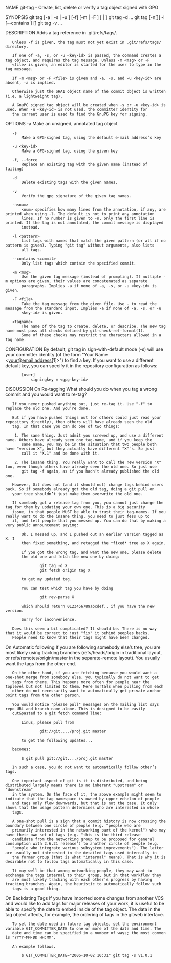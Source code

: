 
NAME
       git-tag - Create, list, delete or verify a tag object signed with GPG

SYNOPSIS
       git tag [-a | -s | -u <key-id>] [-f] [-m <msg> | -F <file>]
               <tagname> [<commit> | <object>]
       git tag -d <tagname>...
       git tag [-n[<num>]] -l [--contains <commit>] [<pattern>]
       git tag -v <tagname>...

DESCRIPTION
       Adds a tag reference in .git/refs/tags/.

       Unless -f is given, the tag must not yet exist in .git/refs/tags/ directory.

       If one of -a, -s, or -u <key-id> is passed, the command creates a tag object, and requires the tag message. Unless -m <msg> or -F
       <file> is given, an editor is started for the user to type in the tag message.

       If -m <msg> or -F <file> is given and -a, -s, and -u <key-id> are absent, -a is implied.

       Otherwise just the SHA1 object name of the commit object is written (i.e. a lightweight tag).

       A GnuPG signed tag object will be created when -s or -u <key-id> is used. When -u <key-id> is not used, the committer identity for
       the current user is used to find the GnuPG key for signing.

OPTIONS
       -a
           Make an unsigned, annotated tag object

       -s
           Make a GPG-signed tag, using the default e-mail address’s key

       -u <key-id>
           Make a GPG-signed tag, using the given key

       -f, --force
           Replace an existing tag with the given name (instead of failing)

       -d
           Delete existing tags with the given names.

       -v
           Verify the gpg signature of the given tag names.

       -n<num>
           <num> specifies how many lines from the annotation, if any, are printed when using -l. The default is not to print any annotation
           lines. If no number is given to -n, only the first line is printed. If the tag is not annotated, the commit message is displayed
           instead.

       -l <pattern>
           List tags with names that match the given pattern (or all if no pattern is given). Typing "git tag" without arguments, also lists
           all tags.

       --contains <commit>
           Only list tags which contain the specified commit.

       -m <msg>
           Use the given tag message (instead of prompting). If multiple -m options are given, their values are concatenated as separate
           paragraphs. Implies -a if none of -a, -s, or -u <key-id> is given.

       -F <file>
           Take the tag message from the given file. Use - to read the message from the standard input. Implies -a if none of -a, -s, or -u
           <key-id> is given.

       <tagname>
           The name of the tag to create, delete, or describe. The new tag name must pass all checks defined by git-check-ref-format(1).
           Some of these checks may restrict the characters allowed in a tag name.

CONFIGURATION
       By default, git tag in sign-with-default mode (-s) will use your committer identity (of the form "Your Name <your@email.address[1]>")
       to find a key. If you want to use a different default key, you can specify it in the repository configuration as follows:

           [user]
               signingkey = <gpg-key-id>

DISCUSSION
   On Re-tagging
       What should you do when you tag a wrong commit and you would want to re-tag?

       If you never pushed anything out, just re-tag it. Use "-f" to replace the old one. And you’re done.

       But if you have pushed things out (or others could just read your repository directly), then others will have already seen the old
       tag. In that case you can do one of two things:

        1. The sane thing. Just admit you screwed up, and use a different name. Others have already seen one tag-name, and if you keep the
           same name, you may be in the situation that two people both have "version X", but they actually have different "X"´s. So just
           call it "X.1" and be done with it.

        2. The insane thing. You really want to call the new version "X" too, even though others have already seen the old one. So just use
           git tag -f again, as if you hadn’t already published the old one.

       However, Git does not (and it should not) change tags behind users back. So if somebody already got the old tag, doing a git pull on
       your tree shouldn’t just make them overwrite the old one.

       If somebody got a release tag from you, you cannot just change the tag for them by updating your own one. This is a big security
       issue, in that people MUST be able to trust their tag-names. If you really want to do the insane thing, you need to just fess up to
       it, and tell people that you messed up. You can do that by making a very public announcement saying:

           Ok, I messed up, and I pushed out an earlier version tagged as X. I
           then fixed something, and retagged the *fixed* tree as X again.

           If you got the wrong tag, and want the new one, please delete
           the old one and fetch the new one by doing:

                   git tag -d X
                   git fetch origin tag X

           to get my updated tag.

           You can test which tag you have by doing

                   git rev-parse X

           which should return 0123456789abcdef.. if you have the new version.

           Sorry for inconvenience.

       Does this seem a bit complicated? It should be. There is no way that it would be correct to just "fix" it behind peoples backs.
       People need to know that their tags might have been changed.

   On Automatic following
       If you are following somebody else’s tree, you are most likely using tracking branches (refs/heads/origin in traditional layout, or
       refs/remotes/origin/master in the separate-remote layout). You usually want the tags from the other end.

       On the other hand, if you are fetching because you would want a one-shot merge from somebody else, you typically do not want to get
       tags from there. This happens more often for people near the toplevel but not limited to them. Mere mortals when pulling from each
       other do not necessarily want to automatically get private anchor point tags from the other person.

       You would notice "please pull" messages on the mailing list says repo URL and branch name alone. This is designed to be easily
       cut&pasted to a git fetch command line:

           Linus, please pull from

                   git://git..../proj.git master

           to get the following updates...

       becomes:

           $ git pull git://git..../proj.git master

       In such a case, you do not want to automatically follow other’s tags.

       One important aspect of git is it is distributed, and being distributed largely means there is no inherent "upstream" or "downstream"
       in the system. On the face of it, the above example might seem to indicate that the tag namespace is owned by upper echelon of people
       and tags only flow downwards, but that is not the case. It only shows that the usage pattern determines who are interested in whose
       tags.

       A one-shot pull is a sign that a commit history is now crossing the boundary between one circle of people (e.g. "people who are
       primarily interested in the networking part of the kernel") who may have their own set of tags (e.g. "this is the third release
       candidate from the networking group to be proposed for general consumption with 2.6.21 release") to another circle of people (e.g.
       "people who integrate various subsystem improvements"). The latter are usually not interested in the detailed tags used internally in
       the former group (that is what "internal" means). That is why it is desirable not to follow tags automatically in this case.

       It may well be that among networking people, they may want to exchange the tags internal to their group, but in that workflow they
       are most likely tracking with each other’s progress by having tracking branches. Again, the heuristic to automatically follow such
       tags is a good thing.

   On Backdating Tags
       If you have imported some changes from another VCS and would like to add tags for major releases of your work, it is useful to be
       able to specify the date to embed inside of the tag object. The data in the tag object affects, for example, the ordering of tags in
       the gitweb interface.

       To set the date used in future tag objects, set the environment variable GIT_COMMITTER_DATE to one or more of the date and time. The
       date and time can be specified in a number of ways; the most common is "YYYY-MM-DD HH:MM".

       An example follows.

           $ GIT_COMMITTER_DATE="2006-10-02 10:31" git tag -s v1.0.1
